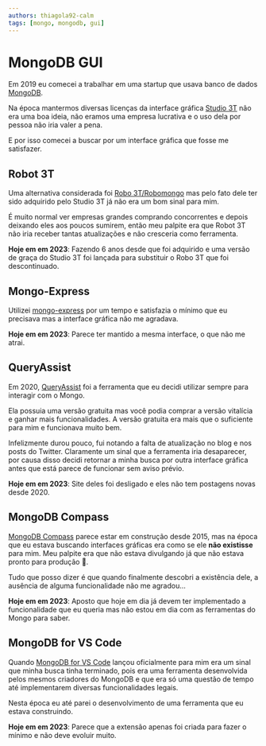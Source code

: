 ```yaml
---
authors: thiagola92-calm
tags: [mongo, mongodb, gui]
---
```


# MongoDB GUI

Em 2019 eu comecei a trabalhar em uma startup que usava banco de dados [MongoDB](https://www.mongodb.com/).  

Na época mantermos diversas licenças da interface gráfica [Studio 3T](https://studio3t.com/) não era uma boa ideia, não eramos uma empresa lucrativa e o uso dela por pessoa não iria valer a pena.  

E por isso comecei a buscar por um interface gráfica que fosse me satisfazer.  

## Robot 3T

Uma alternativa considerada foi [Robo 3T/Robomongo](https://robomongo.org/) mas pelo fato dele ter sido adquirido pelo Studio 3T já não era um bom sinal para mim.  

É muito normal ver empresas grandes comprando concorrentes e depois deixando eles aos poucos sumirem, então meu palpite era que Robot 3T não iria receber tantas atualizações e não cresceria como ferramenta.  

**Hoje em em 2023**: Fazendo 6 anos desde que foi adquirido e uma versão de graça do Studio 3T foi lançada para substituir o Robo 3T que foi descontinuado.  

## Mongo-Express

Utilizei [mongo-express](https://github.com/mongo-express/mongo-express) por um tempo e satisfazia o mínimo que eu precisava mas a interface gráfica não me agradava.  

**Hoje em em 2023**:  Parece ter mantido a mesma interface, o que não me atrai.  

## QueryAssist

Em 2020, [QueryAssist](https://twitter.com/QueryAssist) foi a ferramenta que eu decidi utilizar sempre para interagir com o Mongo.  

Ela possuia uma versão gratuita mas você podia comprar a versão vitalícia e ganhar mais funcionalidades. A versão gratuita era mais que o suficiente para mim e funcionava muito bem.   

Infelizmente durou pouco, fui notando a falta de atualização no blog e nos posts do Twitter. Claramente um sinal que a ferramenta iria desaparecer, por causa disso decidi retornar a minha busca por outra interface gráfica antes que está parece de funcionar sem aviso prévio.  

**Hoje em em 2023**: Site deles foi desligado e eles não tem postagens novas desde 2020.  

## MongoDB Compass

[MongoDB Compass](https://www.mongodb.com/products/tools/compass) parece estar em construção desde 2015, mas na época que eu estava buscando interfaces gráficas era como se ele **não existisse** para mim. Meu palpite era que não estava divulgando já que não estava pronto para produção 🤔.  

Tudo que posso dizer é que quando finalmente descobri a existência dele, a ausência de alguma funcionalidade não me agradou...  

**Hoje em em 2023**: Aposto que hoje em dia já devem ter implementado a funcionalidade que eu queria mas não estou em dia com as ferramentas do Mongo para saber.  

## MongoDB for VS Code

Quando [MongoDB for VS Code](https://www.mongodb.com/products/tools/vs-code) lançou oficialmente para mim era um sinal que minha busca tinha terminado, pois era uma ferramenta desenvolvida pelos mesmos criadores do MongoDB e que era só uma questão de tempo até implementarem diversas funcionalidades legais.  

Nesta época eu até parei o desenvolvimento de uma ferramenta que eu estava construindo.  

**Hoje em em 2023**: Parece que a extensão apenas foi criada para fazer o mínimo e não deve evoluir muito.  